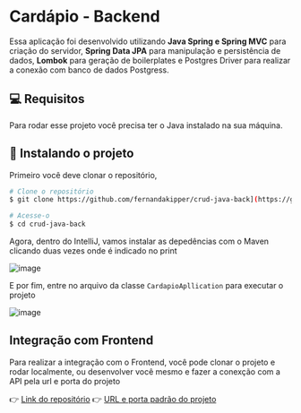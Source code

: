 <h1>Cardápio - Backend</h1>

Essa aplicação foi desenvolvido utilizando **Java Spring e Spring MVC** para criação do servidor, **Spring Data JPA** para manipulação e persistência de dados, **Lombok** para geração de boilerplates e Postgres Driver para realizar a conexão com banco de dados Postgress.

<h2 id="pre-requisites">💻 Requisitos</h2> 

Para rodar esse projeto você precisa ter o Java instalado na sua máquina.

<h2 id="how-to-use"> 🚀 Instalando o projeto</h2>

Primeiro você deve clonar o repositório,

```bash
# Clone o repositório
$ git clone https://github.com/fernandakipper/crud-java-back](https://github.com/wermvasconcelos/cardapio-backend.git)https://github.com/wermvasconcelos/cardapio-backend.git

# Acesse-o
$ cd crud-java-back
```
Agora, dentro do IntelliJ, vamos instalar as depedências com o Maven clicando duas vezes onde é indicado no print 

![image](https://github.com/wermvasconcelos/cardapio-backend/assets/67791009/deccc26b-7ac0-4f20-a47b-264bc207cc61)

E por fim, entre no arquivo da classe `CardapioApllication` para executar o projeto

![image](https://github.com/wermvasconcelos/cardapio-backend/assets/67791009/2ec5eab3-c30f-4650-b937-15d96099fb95)

<h2 id="related">Integração com Frontend</h2>

Para realizar a integração com o Frontend, você pode clonar o projeto e rodar localmente, ou desenvolver você mesmo e fazer a conexção com a API pela url e porta do projeto

👉 [Link do repositório](https://github.com/wermvasconcelos/cardapio-frontend)
👉 [URL e porta padrão do projeto](https:localhost:8080/food)
